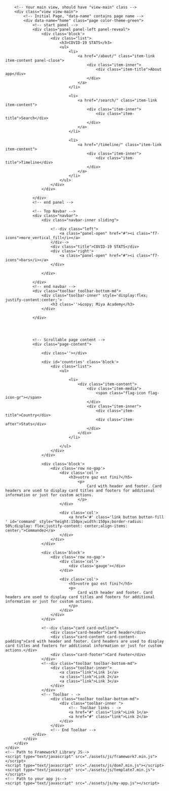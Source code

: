 <!DOCTYPE html>
<html>

<head>
    <!-- Required meta tags-->
    <meta charset="utf-8">
    <meta name="viewport" content="width=device-width, initial-scale=1, maximum-scale=1, minimum-scale=1, user-scalable=no, minimal-ui, viewport-fit=cover">
    <meta name="apple-mobile-web-app-capable" content="yes">
    <!-- Color theme for statusbar -->
    <meta name="theme-color" content="#2196f3">
    <!-- Your app title -->
    <title>COVID-19</title>
    <!-- Path to Framework7 Library CSS -->
    <!--link rel="stylesheet" href="./assets/css/framework7.min.css"-->
    <link rel="stylesheet" href="./assets/css/framework7.md.min.css">
    <link rel="stylesheet" href="./assets/css/framework7-icons.css">
    <link href="./assets/css/flag-icon.min.css" rel="stylesheet">
    <!-- Path to your custom app styles-->
    <link rel="stylesheet" href="./assets/css/my-app.css">
</head>

<body>
    <!-- App root element -->
    <div id="app">
        <!-- Statusbar overlay -->
        <div class="statusbar"></div>

        <!-- Your main view, should have "view-main" class -->
        <div class="view view-main">
            <!-- Initial Page, "data-name" contains page name -->
            <div data-name="home" class="page color-theme-green">
                <!-- start panel -->
                <div class="panel panel-left panel-reveal">
                    <div class='block'>
                        <div class="list">
                            <h3>COVID-19 STATS</h3>
                            <ul>
                                <li>
                                    <a href="/about/" class="item-link item-content panel-close">
                                        <div class="item-inner">
                                            <div class="item-title">About app</div>
                                        </div>
                                    </a>
                                </li>

                                <li>
                                    <a href="/search/" class="item-link item-content">
                                        <div class="item-inner">
                                            <div class="item-title">Search</div>
                                        </div>
                                    </a>
                                </li>

                                <li>
                                    <a href="/timeline/" class="item-link item-content">
                                        <div class="item-inner">
                                            <div class="item-title">Timeline</div>
                                        </div>
                                    </a>
                                </li>
                            </ul>
                        </div>
                    </div>

                </div>
                <!-- end panel -->

                <!-- Top Navbar -->
                <div class="navbar">
                    <div class="navbar-inner sliding">

                        <!--div class="left">
                            <a class="panel-open" href="#"><i class="f7-icons">more_vertical_fill</i></a>
                        </div-->
                        <div class="title">COVID-19 STATS</div>
                        <div class='right'>
                            <a class="panel-open" href="#"><i class="f7-icons">bars</i></a>
                        </div>

                    </div>

                </div>
                <!-- end navbar -->
                <div class="toolbar toolbar-bottom-md">
                    <div class="toolbar-inner" style='display:flex; justify-content:center;'>
                        <h3 class=''>&copy; Miya Academy</h3>
                    </div>

                </div>




                <!-- Scrollable page content -->
                <div class="page-content">

                    <div class=''></div>

                    <div id='countries' class='block'>
                        <div class="list">
                            <ul>

                                <li>
                                    <div class="item-content">
                                        <div class="item-media">
                                            <span class="flag-icon flag-icon-gr"></span>
                                        </div>
                                        <div class="item-inner">
                                            <div class="item-title">Country</div>
                                            <div class="item-after">Stats</div>
                                        </div>
                                    </div>
                                </li>

                            </ul>
                        </div>
                    </div>

                    <div class='block'>
                        <div class='row no-gap'>
                            <div class='col'>
                                <h3>votre gaz est fini?</h5>
                                    <p>
                                        Card with header and footer. Card headers are used to display card titles and footers for additional information or just for custom actions.
                                    </p>
                            </div>

                            <div class='col'>
                                <a href='#' class='link button button-fill ' id='command' style="height:150px;width:150px;border-radius: 50%;display: flex;justify-content: center;align-items: center;">Commandez</a>
                            </div>
                        </div>
                    </div>

                    <div class='block'>
                        <div class='row no-gap'>
                            <div class='col'>
                                <div class='gauge'></div>
                            </div>

                            <div class='col'>
                                <h5>votre gaz est fini?</h5>
                                <p>
                                    Card with header and footer. Card headers are used to display card titles and footers for additional information or just for custom actions.
                                </p>
                            </div>
                        </div>
                    </div>

                    <!--div class="card card-outline">
                        <div class="card-header">Card header</div>
                        <div class="card-content card-content-padding">Card with header and footer. Card headers are used to display card titles and footers for additional information or just for custom actions.</div>
                        <div class="card-footer">Card Footer</div>
                    </div>
                    <!--div class="toolbar toolbar-bottom-md">
                        <div class="toolbar-inner">
                            <a class="link">Link 1</a>
                            <a class="link">Link 2</a>
                            <a class="link">Link 3</a>
                        </div>
                    </div>
                    <!-- Toolbar - ->
                        <div class="toolbar toolbar-bottom-md">
                            <div class="toolbar-inner ">
                                <!-- Toolbar links - ->
                                <a href="#" class="link">Link 1</a>
                                <a href="#" class="link">Link 2</a>
                            </div>
                        </div>
                        <!-- End Toolbar -->
                </div>
            </div>
        </div>
    </div>
    <!-- Path to Framework7 Library JS-->
    <script type="text/javascript" src="./assets/js/framework7.min.js"></script>
    <script type="text/javascript" src="./assets/js/dom7.min.js"></script>
    <script type="text/javascript" src="./assets/js/template7.min.js"></script>
    <!-- Path to your app js-->
    <script type="text/javascript" src="./assets/js/my-app.js"></script>
</body>

</html>
